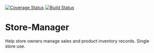[![Coverage Status](https://coveralls.io/repos/github/eben-k/Store-Manager/badge.svg?branch=ch-integrate-coverage)](https://coveralls.io/github/eben-k/Store-Manager?branch=ch-integrate-coverage)
[![Build Status](https://travis-ci.com/eben-k/Store-Manager.svg?branch=ch-integrate-travis-and-heroku)](https://travis-ci.com/eben-k/Store-Manager)

# Store-Manager
Help store owners manage sales and product inventory records. Single store use.
